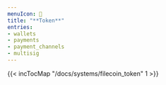 ```yaml
---
menuIcon: 📀
title: "**Token**"
entries:
- wallets
- payments
- payment_channels
- multisig
---
```


{{< incTocMap "/docs/systems/filecoin_token" 1 >}}
